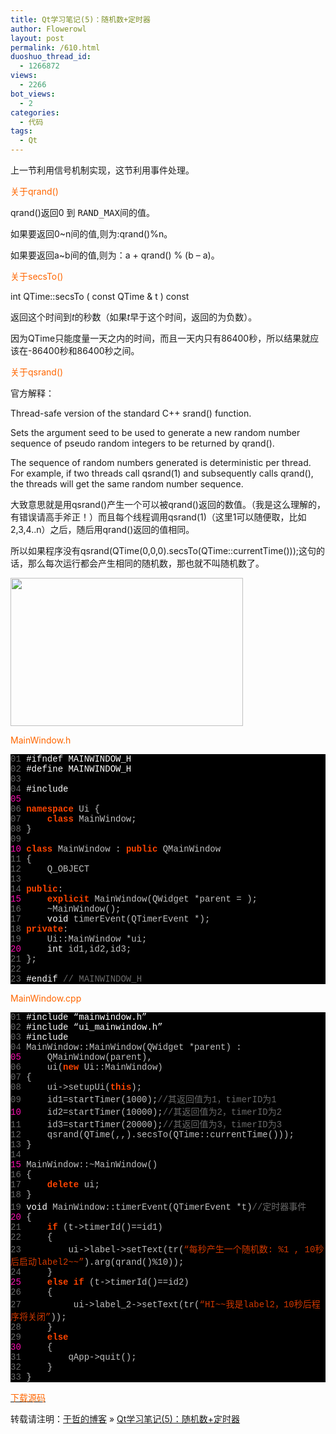 ```yaml
---
title: Qt学习笔记(5)：随机数+定时器
author: Flowerowl
layout: post
permalink: /610.html
duoshuo_thread_id:
  - 1266872
views:
  - 2266
bot_views:
  - 2
categories:
  - 代码
tags:
  - Qt
---
```

上一节利用信号机制实现，这节利用事件处理。

<span style="color: #ff6600;">关于qrand()</span>

qrand()返回0 到 <wbr><tt>RAND_MAX间的值。</tt></wbr>

<tt></tt>如果要返回0~n间的值,则为:qrand()%n。

如果要返回a~b间的值,则为：a + qrand() % (b &#8211; a)。

<span style="color: #ff6600;">关于secsTo()</span>

int QTime::secsTo ( const QTime & t ) const

返回这个时间到*t*的秒数（如果*t*早于这个时间，返回的为负数）。

因为QTime只能度量一天之内的时间，而且一天内只有86400秒，所以结果就应该在-86400秒和86400秒之间。

<span style="color: #ff6600;">关于qsrand()</span>

官方解释：

Thread-safe version of the standard C++ srand() function.

Sets the argument seed to be used to generate a new random number sequence of pseudo random integers to be returned by qrand().

The sequence of random numbers generated is deterministic per thread.  
For example, if two threads call qsrand(1) and subsequently calls qrand(), the threads will get the same random number sequence.  
  


大致意思就是用qsrand()产生一个可以被qrand()返回的数值。（我是这么理解的，有错误请高手斧正！）而且每个线程调用qsrand(1)（这里1可以随便取，比如2,3,4..n）之后，随后用qrand()返回的值相同。

所以如果程序没有qsrand(QTime(0,0,0).secsTo(QTime::currentTime()));这句的话，那么每次运行都会产生相同的随机数，那也就不叫随机数了。  
  
  
<img class="aligncenter size-full wp-image-617" title="Lazynight | 夜阑" src="http://lazynight.me/wp-content/uploads/2011/10/20111023084743.jpg" alt="" width="372" height="237" />

<span style="color: #ff6600;">MainWindow.h</span>

<div class="source" style="font-family: '[object HTMLOptionElement]', Consolas, 'Lucida Console', 'Courier New'; color: #c0c0c0; background-color: #000000;">
  <span style="color: #696969;">01</span> <span style="color: #ffffff;">#ifndef MAINWINDOW_H</span><br /> <span style="color: #696969;">02</span> <span style="color: #ffffff;">#define MAINWINDOW_H</span><br /> <span style="color: #696969;">03</span><br /> <span style="color: #696969;">04</span> <span style="color: #ffffff;">#include <QMainWindow></span><br /> <span style="color: #f810b0;">05</span><br /> <span style="color: #696969;">06</span> <span style="color: #ff4400; font-weight: bold;">namespace</span> <span style="color: #c0c0c0;">Ui</span> <span style="color: #c0c0c0;">{</span><br /> <span style="color: #696969;">07</span>     <span style="color: #ff4400; font-weight: bold;">class</span> <span style="color: #c0c0c0;">MainWindow</span>;<br /> <span style="color: #696969;">08</span> <span style="color: #c0c0c0;">}</span><br /> <span style="color: #696969;">09</span><br /> <span style="color: #f810b0;">10</span> <span style="color: #ff4400; font-weight: bold;">class</span> <span style="color: #c0c0c0;">MainWindow</span> <span style="color: #c0c0c0;">:</span> <span style="color: #ff4400; font-weight: bold;">public</span> <span style="color: #c0c0c0;">QMainWindow</span><br /> <span style="color: #696969;">11</span> <span style="color: #c0c0c0;">{</span><br /> <span style="color: #696969;">12</span>     <span style="color: #c0c0c0;">Q_OBJECT</span><br /> <span style="color: #696969;">13</span><br /> <span style="color: #696969;">14</span> <span style="color: #ff4400; font-weight: bold;">public</span><span style="color: #c0c0c0;">:</span><br /> <span style="color: #f810b0;">15</span>     <span style="color: #ff4400; font-weight: bold;">explicit</span> <span style="color: #c0c0c0;">MainWindow</span>(<span style="color: #c0c0c0;">QWidget</span> <span style="color: #c0c0c0;">*</span><span style="color: #c0c0c0;">parent</span> <span style="color: #c0c0c0;">=</span> <span style="color: #c0c0c0;"></span>);<br /> <span style="color: #696969;">16</span>     <span style="color: #c0c0c0;">~</span><span style="color: #c0c0c0;">MainWindow</span>();<br /> <span style="color: #696969;">17</span>     <span style="color: #ffffff;">void</span> <span style="color: #c0c0c0;">timerEvent</span>(<span style="color: #c0c0c0;">QTimerEvent</span> <span style="color: #c0c0c0;">*</span>);<br /> <span style="color: #696969;">18</span> <span style="color: #ff4400; font-weight: bold;">private</span><span style="color: #c0c0c0;">:</span><br /> <span style="color: #696969;">19</span>     <span style="color: #c0c0c0;">Ui</span><span style="color: #c0c0c0;">::</span><span style="color: #c0c0c0;">MainWindow</span> <span style="color: #c0c0c0;">*</span><span style="color: #c0c0c0;">ui</span>;<br /> <span style="color: #f810b0;">20</span>     <span style="color: #ffffff;">int</span> <span style="color: #c0c0c0;">id1</span><span style="color: #c0c0c0;">,</span><span style="color: #c0c0c0;">id2</span><span style="color: #c0c0c0;">,</span><span style="color: #c0c0c0;">id3</span>;<br /> <span style="color: #696969;">21</span> <span style="color: #c0c0c0;">};</span><br /> <span style="color: #696969;">22</span><br /> <span style="color: #696969;">23</span> <span style="color: #ffffff;">#endif </span><span style="color: #696969;">// MAINWINDOW_H</span>
</div>

<span style="color: #ff6600;">MainWindow.cpp</span>

<div class="source" style="font-family: '[object HTMLOptionElement]', Consolas, 'Lucida Console', 'Courier New'; color: #c0c0c0; background-color: #000000;">
  <span style="color: #696969;">01</span> <span style="color: #ffffff;">#include &#8220;mainwindow.h&#8221;</span><br /> <span style="color: #696969;">02</span> <span style="color: #ffffff;">#include &#8220;ui_mainwindow.h&#8221;</span><br /> <span style="color: #696969;">03</span> <span style="color: #ffffff;">#include <QtCore></span><br /> <span style="color: #696969;">04</span> <span style="color: #c0c0c0;">MainWindow</span><span style="color: #c0c0c0;">::</span><span style="color: #c0c0c0;">MainWindow</span>(<span style="color: #c0c0c0;">QWidget</span> <span style="color: #c0c0c0;">*</span><span style="color: #c0c0c0;">parent</span>) <span style="color: #c0c0c0;">:</span><br /> <span style="color: #f810b0;">05</span>     <span style="color: #c0c0c0;">QMainWindow</span>(<span style="color: #c0c0c0;">parent</span><span style="color: #c0c0c0;">),</span><br /> <span style="color: #696969;">06</span>     <span style="color: #c0c0c0;">ui</span>(<span style="color: #ff4400; font-weight: bold;">new</span> <span style="color: #c0c0c0;">Ui</span><span style="color: #c0c0c0;">::</span><span style="color: #c0c0c0;">MainWindow</span>)<br /> <span style="color: #696969;">07</span> <span style="color: #c0c0c0;">{</span><br /> <span style="color: #696969;">08</span>     <span style="color: #c0c0c0;">ui</span><span style="color: #c0c0c0;">-></span><span style="color: #c0c0c0;">setupUi</span>(<span style="color: #ff4400; font-weight: bold;">this</span>);<br /> <span style="color: #696969;">09</span>     <span style="color: #c0c0c0;">id1</span><span style="color: #c0c0c0;">=</span><span style="color: #c0c0c0;">startTimer</span>(<span style="color: #c0c0c0;">1000</span>);<span style="color: #696969;">//其返回值为1，timerID为1</span><br /> <span style="color: #f810b0;">10</span>     <span style="color: #c0c0c0;">id2</span><span style="color: #c0c0c0;">=</span><span style="color: #c0c0c0;">startTimer</span>(<span style="color: #c0c0c0;">10000</span>);<span style="color: #696969;">//其返回值为2，timerID为2</span><br /> <span style="color: #696969;">11</span>     <span style="color: #c0c0c0;">id3</span><span style="color: #c0c0c0;">=</span><span style="color: #c0c0c0;">startTimer</span>(<span style="color: #c0c0c0;">20000</span>);<span style="color: #696969;">//其返回值为3，timerID为3</span><br /> <span style="color: #696969;">12</span>     <span style="color: #c0c0c0;">qsrand</span>(<span style="color: #c0c0c0;">QTime</span>(<span style="color: #c0c0c0;"></span><span style="color: #c0c0c0;">,</span><span style="color: #c0c0c0;"></span><span style="color: #c0c0c0;">,</span><span style="color: #c0c0c0;"></span><span style="color: #c0c0c0;">).</span><span style="color: #c0c0c0;">secsTo</span>(<span style="color: #c0c0c0;">QTime</span><span style="color: #c0c0c0;">::</span><span style="color: #c0c0c0;">currentTime</span>()));<br /> <span style="color: #696969;">13</span> <span style="color: #c0c0c0;">}</span><br /> <span style="color: #696969;">14</span><br /> <span style="color: #f810b0;">15</span> <span style="color: #c0c0c0;">MainWindow</span><span style="color: #c0c0c0;">::~</span><span style="color: #c0c0c0;">MainWindow</span>()<br /> <span style="color: #696969;">16</span> <span style="color: #c0c0c0;">{</span><br /> <span style="color: #696969;">17</span>     <span style="color: #ff4400; font-weight: bold;">delete</span> <span style="color: #c0c0c0;">ui</span>;<br /> <span style="color: #696969;">18</span> <span style="color: #c0c0c0;">}</span><br /> <span style="color: #696969;">19</span> <span style="color: #ffffff;">void</span> <span style="color: #c0c0c0;">MainWindow</span><span style="color: #c0c0c0;">::</span><span style="color: #c0c0c0;">timerEvent</span>(<span style="color: #c0c0c0;">QTimerEvent</span> <span style="color: #c0c0c0;">*</span><span style="color: #c0c0c0;">t</span>)<span style="color: #696969;">//定时器事件</span><br /> <span style="color: #f810b0;">20</span> <span style="color: #c0c0c0;">{</span><br /> <span style="color: #696969;">21</span>     <span style="color: #ff4400; font-weight: bold;">if</span> (<span style="color: #c0c0c0;">t</span><span style="color: #c0c0c0;">-></span><span style="color: #c0c0c0;">timerId</span>()<span style="color: #c0c0c0;">==</span><span style="color: #c0c0c0;">id1</span>)<br /> <span style="color: #696969;">22</span>     <span style="color: #c0c0c0;">{</span><br /> <span style="color: #696969;">23</span>         <span style="color: #c0c0c0;">ui</span><span style="color: #c0c0c0;">-></span><span style="color: #c0c0c0;">label</span><span style="color: #c0c0c0;">-></span><span style="color: #c0c0c0;">setText</span>(<span style="color: #c0c0c0;">tr</span>(<span style="color: #d13800;">&#8220;每秒产生一个随机数: %1 , 10秒后启动label2~~&#8221;</span><span style="color: #c0c0c0;">).</span><span style="color: #c0c0c0;">arg</span>(<span style="color: #c0c0c0;">qrand</span>()<span style="color: #c0c0c0;">%</span><span style="color: #c0c0c0;">10</span>));<br /> <span style="color: #696969;">24</span>     <span style="color: #c0c0c0;">}</span><br /> <span style="color: #f810b0;">25</span>     <span style="color: #ff4400; font-weight: bold;">else</span> <span style="color: #ff4400; font-weight: bold;">if</span> (<span style="color: #c0c0c0;">t</span><span style="color: #c0c0c0;">-></span><span style="color: #c0c0c0;">timerId</span>()<span style="color: #c0c0c0;">==</span><span style="color: #c0c0c0;">id2</span>)<br /> <span style="color: #696969;">26</span>     <span style="color: #c0c0c0;">{</span><br /> <span style="color: #696969;">27</span>          <span style="color: #c0c0c0;">ui</span><span style="color: #c0c0c0;">-></span><span style="color: #c0c0c0;">label_2</span><span style="color: #c0c0c0;">-></span><span style="color: #c0c0c0;">setText</span>(<span style="color: #c0c0c0;">tr</span>(<span style="color: #d13800;">&#8220;HI~~我是label2，10秒后程序将关闭&#8221;</span><span style="color: #c0c0c0;">));<br /> <span style="color: #696969;">28</span>     <span style="color: #c0c0c0;">}</span><br /> <span style="color: #696969;">29</span>     <span style="color: #ff4400; font-weight: bold;">else</span><br /> <span style="color: #f810b0;">30</span>     <span style="color: #c0c0c0;">{</span><br /> <span style="color: #696969;">31</span>         <span style="color: #c0c0c0;">qApp</span><span style="color: #c0c0c0;">-></span><span style="color: #c0c0c0;">quit</span>();<br /> <span style="color: #696969;">32</span>     <span style="color: #c0c0c0;">}</span><br /> <span style="color: #696969;">33</span> <span style="color: #c0c0c0;">}</span></div> <p>
    <a href="http://down.qiannao.com/space/file/flowerowl/-4e0a-4f20-5206-4eab/timer2.rar/.page" target="_blank"><span style="color: #ff6600;">下载源码</span></a>
  </p>
  
  <p>
    转载请注明：<a href="http://localhost/wordpress">于哲的博客</a> &raquo; <a href="http://localhost/wordpress/610.html">Qt学习笔记(5)：随机数+定时器</a>
  </p>